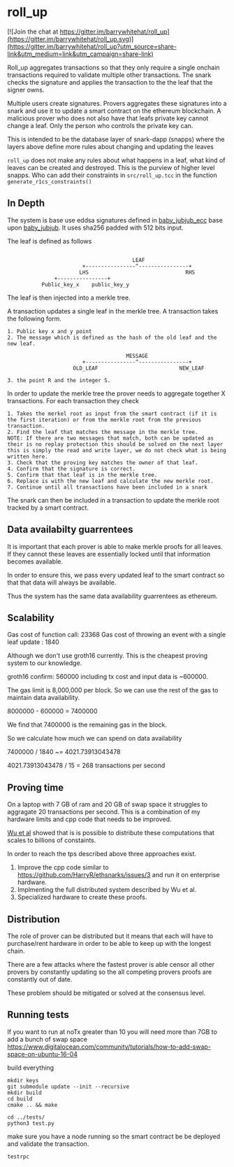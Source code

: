 # roll_up 

[![Join the chat at https://gitter.im/barrywhitehat/roll_up](https://gitter.im/barrywhitehat/roll_up.svg)](https://gitter.im/barrywhitehat/roll_up?utm_source=share-link&utm_medium=link&utm_campaign=share-link)

Roll_up aggregates transactions so that they only require a single onchain transactions required to validate multiple other transactions. The snark checks the signature and applies the transaction to the the leaf that the signer owns.

Multiple users create signatures. Provers aggregates these signatures into a snark and use it to update a smart contract on the ethereum blockchain. A malicious prover who does not also have that leafs private key cannot change a leaf. Only the person who controls the private key can. 

This is intended to be the database layer of snark-dapp (snapps) where the layers above define more rules about changing and updating the leaves

`roll_up` does not make any rules about what happens in a leaf, what kind of leaves can be created and destroyed. This is the purview of 
higher level snapps. Who can add their constraints in `src/roll_up.tcc` in the function `generate_r1cs_constraints()`

## In Depth

The system is base use eddsa signatures defined in  [baby_jubjub_ecc](https://github.com/barryWhiteHat/baby_jubjub_ecc) base upon [baby_jubjub](https://github.com/barryWhiteHat/baby_jubjub). It uses sha256 padded with 512 bits input. 

The leaf is defined as follows 
```

                                        LEAF
                        +----------------^----------------+
                       LHS                               RHS
               +----------------+                
           Public_key_x    public_key_y         
```

The leaf is then injected into a merkle tree. 

A transaction updates a single leaf in the merkle tree. A transaction takes the following form. 

```
1. Public key x and y point
2. The message which is defined as the hash of the old leaf and the new leaf. 

                                      MESSAGE
                        +----------------^----------------+
                     OLD_LEAF                          NEW_LEAF

3. the point R and the integer S. 
```


In order to update the merkle tree the prover needs to aggregate together X transactions. For each transaction they check 
```
1. Takes the merkel root as input from the smart contract (if it is the first iteration) or from the merkle root from the previous 
transaction. 
2. Find the leaf that matches the message in the merkle tree. 
NOTE: If there are two messages that match, both can be updated as their is no replay protection this should be solved on the next layer
this is simply the read and write layer, we do not check what is being written here. 
3. Check that the proving key matches the owner of that leaf. 
4. Confirm that the signature is correct.
5. Confirm that that leaf is in the merkle tree. 
6. Replace is with the new leaf and calculate the new merkle root. 
7. Continue until all transactions have been included in a snark
```
The snark can then be included in a transaction to update the merkle root tracked by a smart contract. 


## Data availabilty guarrentees

It is important that each prover is able to make merkle proofs for all leaves.
If they cannot these leaves are essentially locked until that information becomes available.

In order to ensure this, we pass every updated leaf to the smart contract so that
that data will always be available. 

Thus the system has the same data availability guarrentees as ethereum.

## Scalability

Gas cost of function call: 23368
Gas cost of throwing an event with a single leaf update : 1840

Although we don't use groth16 currently. This is the cheapest proving system to our knowledge. 

groth16 confirm:  560000 including tx cost and input data is ~600000.

The gas limit is 8,000,000 per block. So we can use the rest of the gas to maintain data availability. 

8000000 - 600000  =  7400000

We find that 7400000 is the remaining gas in the block. 

So we calculate how much we can spend on data availability

7400000 / 1840 ~= 4021.73913043478

4021.73913043478 / 15 = 268 transactions per second


## Proving time

On a laptop with 7 GB of ram and 20 GB of swap space it struggles to aggragate 20 transactions per second. This is a
combination of my hardware limits and cpp code that needs to be improved. 

[Wu et al](https://eprint.iacr.org/2018/691) showed that is is possible to distribute
these computations that scales to billions of constaints. 

In order to reach the tps described above three approaches exist. 

1. Improve the cpp code similar to https://github.com/HarryR/ethsnarks/issues/3 and run it on enterprise hardware.
2. Implmenting the full distributed system described by Wu et al.
3. Specialized hardware to create these proofs. 


## Distribution

The role of prover can be distributed but it means that each will have to purchase/rent hardware in order to be able to keep up with the longest chain. 

There are a few attacks where the fastest prover is able censor all other provers by constantly updating so the all competing provers proofs are constantly out of date. 

These problem should be mitigated or solved at the consensus level. 


## Running tests 

If you want to run at noTx greater than 10 you will need more than 7GB
to add a bunch of swap space https://www.digitalocean.com/community/tutorials/how-to-add-swap-space-on-ubuntu-16-04

build everything 

```
mkdir keys
git submodule update --init --recursive
mkdir build
cd build
cmake .. && make
```

```
cd ../tests/
python3 test.py
```

make sure you have a node running so the smart contract be be deployed and validate the transaction. 

`testrpc`



